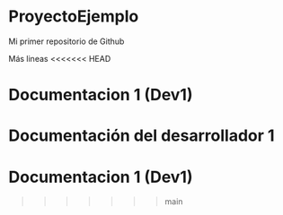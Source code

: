 # ProyectoEjemplo
Mi primer repositorio de Github

Más lineas
<<<<<<< HEAD
# Documentacion 1 (Dev1)
Documentación del desarrollador 1
=======

# Documentacion 1 (Dev1)
>>>>>>> main
